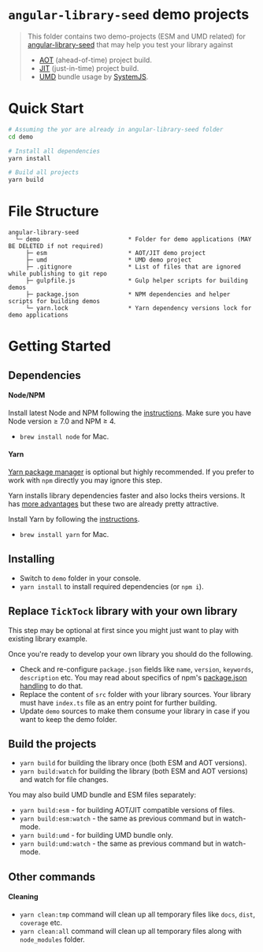 # `angular-library-seed` demo projects

> This folder contains two demo-projects (ESM and UMD related) for [angular-library-seed](https://github.com/trekhleb/angular-library-seed) that may help you test your library against
> - [AOT](https://angular.io/docs/ts/latest/cookbook/aot-compiler.html) (ahead-of-time) project build.
> - [JIT](https://angular.io/docs/ts/latest/cookbook/aot-compiler.html) (just-in-time) project build.
> - [UMD](https://github.com/umdjs/umd) bundle usage by [SystemJS](https://github.com/systemjs/systemjs).

# Quick Start

```bash
# Assuming the yor are already in angular-library-seed folder
cd demo

# Install all dependencies
yarn install

# Build all projects
yarn build
```

# File Structure

```
angular-library-seed
  └─ demo                         * Folder for demo applications (MAY BE DELETED if not required) 
     ├─ esm                       * AOT/JIT demo project
     ├─ umd                       * UMD demo project
     ├─ .gitignore                * List of files that are ignored while publishing to git repo
     ├─ gulpfile.js               * Gulp helper scripts for building demos
     ├─ package.json              * NPM dependencies and helper scripts for building demos
     └─ yarn.lock                 * Yarn dependency versions lock for demo applications
```

# Getting Started

## Dependencies

#### Node/NPM
Install latest Node and NPM following the [instructions](https://nodejs.org/en/download/). Make sure you have Node version ≥ 7.0 and NPM ≥ 4.

- `brew install node` for Mac.

#### Yarn
[Yarn package manager](https://yarnpkg.com/en/) is optional but highly recommended. If you prefer to work with `npm` directly you may ignore this step.

Yarn installs library dependencies faster and also locks theirs versions. It has [more advantages](https://yarnpkg.com/en/) but these two are already pretty attractive. 

Install Yarn by following the [instructions](https://yarnpkg.com/en/docs/install).

- `brew install yarn` for Mac.

## Installing
- Switch to `demo` folder in your console.
- `yarn install` to install required dependencies (or `npm i`).

## Replace `TickTock` library with your own library
This step may be optional at first since you might just want to play with existing library example.

Once you're ready to develop your own library you should do the following.
- Check and re-configure `package.json` fields like `name`, `version`, `keywords`, `description` etc. You may read about specifics of npm's [package.json handling](https://docs.npmjs.com/files/package.json) to do that.
- Replace the content of `src` folder with your library sources. Your library must have `index.ts` file as an entry point for further building.
- Update `demo` sources to make them consume your library in case if you want to keep the demo folder.

## Build the projects
- `yarn build` for building the library once (both ESM and AOT versions).
- `yarn build:watch` for building the library (both ESM and AOT versions) and watch for file changes.

You may also build UMD bundle and ESM files separately:
- `yarn build:esm` - for building AOT/JIT compatible versions of files.
- `yarn build:esm:watch` - the same as previous command but in watch-mode.
- `yarn build:umd` - for building UMD bundle only.
- `yarn build:umd:watch` - the same as previous command but in watch-mode.

## Other commands

#### Cleaning
- `yarn clean:tmp` command will clean up all temporary files like `docs`, `dist`, `coverage` etc.
- `yarn clean:all` command will clean up all temporary files along with `node_modules` folder. 
